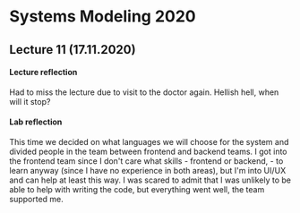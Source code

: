 # Systems Modeling 2020

## Lecture 11 (17.11.2020)


#### Lecture reflection

Had to miss the lecture due to visit to the doctor again. Hellish hell, when will it stop?
 
#### Lab reflection

This time we decided on what languages we will choose for the system and divided people in the team between frontend and backend teams. I got into the frontend team since I don't care what 
skills - frontend or backend, - to learn anyway (since I have no experience in both areas), but I'm into UI/UX and can help at least this way. I was scared to admit that I was unlikely to be able to help with writing the code, but everything went well, the team supported me.